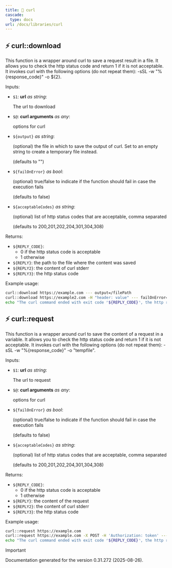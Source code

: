 ```yaml
---
title: 📂 curl
cascade:
  type: docs
url: /docs/libraries/curl
---
```


## ⚡ curl::download

This function is a wrapper around curl to save a request result in a file.
It allows you to check the http status code and return 1 if it is not acceptable.
It invokes curl with the following options (do not repeat them): -sSL -w "%{response_code}" -o ${2}.

Inputs:

- `$1`: **url** _as string_:

  The url to download

- `$@`: **curl arguments** _as any_:

  options for curl

- `${output}` _as string_:

  (optional) the file in which to save the output of curl.
  Set to an empty string to create a temporary file instead.

  (defaults to "")

- `${failOnError}` _as bool_:

  (optional) true/false to indicate if the function should fail in case the execution fails

  (defaults to false)

- `${acceptableCodes}` _as string_:

  (optional) list of http status codes that are acceptable, comma separated

  (defaults to 200,201,202,204,301,304,308)

Returns:

- `${REPLY_CODE}`:
  - 0 if the http status code is acceptable
  - 1 otherwise
- `${REPLY}`: the path to the file where the content was saved
- `${REPLY2}`: the content of curl stderr
- `${REPLY3}`: the http status code

Example usage:

```bash
curl::download https://example.com --- output=/filePath
curl::download https://example2.com -H "header: value" --- failOnError=true acceptableCodes=200,201 output=/filePath
echo "The curl command ended with exit code ⌜${REPLY_CODE}⌝, the http return code was ⌜${REPLY2}⌝: ${REPLY}"
```

## ⚡ curl::request

This function is a wrapper around curl to save the content of a request in a variable.
It allows you to check the http status code and return 1 if it is not acceptable.
It invokes curl with the following options (do not repeat them): -sSL -w "%{response_code}" -o "tempfile".

Inputs:

- `$1`: **url** _as string_:

  The url to request

- `$@`: **curl arguments** _as any_:

  options for curl

- `${failOnError}` _as bool_:

  (optional) true/false to indicate if the function should fail in case the execution fails

  (defaults to false)

- `${acceptableCodes}` _as string_:

  (optional) list of http status codes that are acceptable, comma separated

  (defaults to 200,201,202,204,301,304,308)

Returns:

- `${REPLY_CODE}`:
  - 0 if the http status code is acceptable
  - 1 otherwise
- `${REPLY}`: the content of the request
- `${REPLY2}`: the content of curl stderr
- `${REPLY3}`: the http status code

Example usage:

```bash
curl::request https://example.com
curl::request https://example.com -X POST -H 'Authorization: token' --- failOnError=true
echo "The curl command ended with exit code ⌜${REPLY_CODE}⌝, the http return code was ⌜${REPLY2}⌝: ${REPLY}"
```

> [!IMPORTANT]
> Documentation generated for the version 0.31.272 (2025-08-26).
